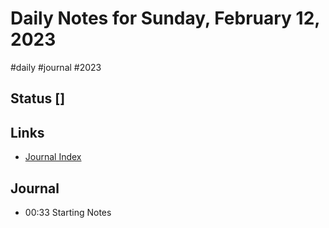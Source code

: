 # Daily Notes for Sunday, February 12, 2023
#daily #journal #2023

## Status []

## Links
+ [Journal Index](index.md)

## Journal
+ 00:33 Starting Notes


